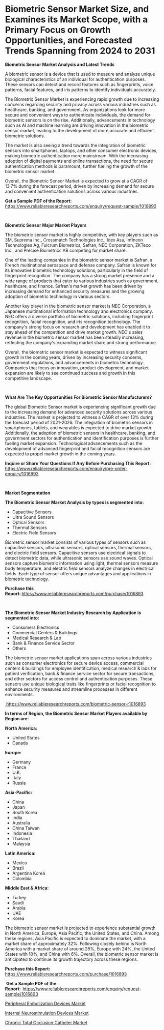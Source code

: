 <p><h1>Biometric Sensor Market Size, and Examines its Market Scope, with a Primary Focus on Growth Opportunities, and Forecasted Trends Spanning from 2024 to 2031</h1></p><p><strong>Biometric Sensor Market Analysis and Latest Trends</strong></p>
<p><p>A biometric sensor is a device that is used to measure and analyze unique biological characteristics of an individual for authentication purposes. These sensors can detect and record features such as fingerprints, voice patterns, facial features, and iris patterns to identify individuals accurately.</p><p>The Biometric Sensor Market is experiencing rapid growth due to increasing concerns regarding security and privacy across various industries such as healthcare, banking, and government. As organizations look for more secure and convenient ways to authenticate individuals, the demand for biometric sensors is on the rise. Additionally, advancements in technology such as AI and machine learning are driving innovation in the biometric sensor market, leading to the development of more accurate and efficient biometric solutions.</p><p>The market is also seeing a trend towards the integration of biometric sensors into smartphones, laptops, and other consumer electronic devices, making biometric authentication more mainstream. With the increasing adoption of digital payments and online transactions, the need for secure authentication methods is paramount, further fueling the growth of the biometric sensor market.</p><p>Overall, the Biometric Sensor Market is expected to grow at a CAGR of 13.7% during the forecast period, driven by increasing demand for secure and convenient authentication solutions across various industries.</p></p>
<p><strong>Get a Sample PDF of the Report:&nbsp;</strong> <a href="https://www.reliableresearchreports.com/enquiry/request-sample/1016893">https://www.reliableresearchreports.com/enquiry/request-sample/1016893</a></p>
<p>&nbsp;</p>
<p><strong>Biometric Sensor Major Market Players</strong></p>
<p><p>The biometric sensor market is highly competitive, with key players such as 3M, Suprema Inc., Crossmatch Technologies Inc., Idex Asa, Infineon Technologies Ag, Fulcrum Biometrics, Safran, NEC Corporation, ZKTeco Inc., and Precise Biometrics AB competing for market share.</p><p>One of the leading companies in the biometric sensor market is Safran, a French multinational aerospace and defense company. Safran is known for its innovative biometric technology solutions, particularly in the field of fingerprint recognition. The company has a strong market presence and a wide range of products that cater to various industries such as government, healthcare, and finance. Safran's market growth has been driven by increasing demand for enhanced security measures and the growing adoption of biometric technology in various sectors.</p><p>Another key player in the biometric sensor market is NEC Corporation, a Japanese multinational information technology and electronics company. NEC offers a diverse portfolio of biometric solutions, including fingerprint recognition, facial recognition, and iris recognition technology. The company's strong focus on research and development has enabled it to stay ahead of the competition and drive market growth. NEC's sales revenue in the biometric sensor market has been steadily increasing, reflecting the company's expanding market share and strong performance.</p><p>Overall, the biometric sensor market is expected to witness significant growth in the coming years, driven by increasing security concerns, government regulations, and advancements in biometric technology. Companies that focus on innovation, product development, and market expansion are likely to see continued success and growth in this competitive landscape.</p></p>
<p>&nbsp;</p>
<p><strong>What Are The Key Opportunities For Biometric Sensor Manufacturers?</strong></p>
<p><p>The global Biometric Sensor market is experiencing significant growth due to the increasing demand for advanced security solutions across various industries. The market is projected to witness a CAGR of over 13% during the forecast period of 2021-2026. The integration of biometric sensors in smartphones, tablets, and wearables is expected to drive market growth. Additionally, the adoption of biometric sensors in healthcare, banking, and government sectors for authentication and identification purposes is further fueling market expansion. Technological advancements such as the development of advanced fingerprint and facial recognition sensors are expected to propel market growth in the coming years.</p></p>
<p><strong>Inquire or Share Your Questions If Any Before Purchasing This Report:</strong> <a href="https://www.reliableresearchreports.com/enquiry/pre-order-enquiry/1016893">https://www.reliableresearchreports.com/enquiry/pre-order-enquiry/1016893</a></p>
<p>&nbsp;</p>
<p><strong>Market Segmentation</strong></p>
<p><strong>The Biometric Sensor Market Analysis by types is segmented into:</strong></p>
<p><ul><li>Capacitive Sensors</li><li>Ultra Sound Sensors</li><li>Optical Sensors</li><li>Thermal Sensors</li><li>Electric Field Sensors</li></ul></p>
<p><p>Biometric sensor market consists of various types of sensors such as capacitive sensors, ultrasonic sensors, optical sensors, thermal sensors, and electric field sensors. Capacitive sensors use electrical signals to detect biometric data, while ultrasonic sensors use sound waves. Optical sensors capture biometric information using light, thermal sensors measure body temperature, and electric field sensors analyze changes in electrical fields. Each type of sensor offers unique advantages and applications in biometric technology.</p></p>
<p><strong>Purchase this Report:&nbsp;</strong><a href="https://www.reliableresearchreports.com/purchase/1016893">https://www.reliableresearchreports.com/purchase/1016893</a></p>
<p>&nbsp;</p>
<p><strong>The Biometric Sensor Market Industry Research by Application is segmented into:</strong></p>
<p><ul><li>Consumers Electronics</li><li>Commercial Centers & Buildings</li><li>Medical Research & Lab</li><li>Bank & Finance Service Sector</li><li>Others</li></ul></p>
<p><p>The biometric sensor market applications span across various industries such as consumer electronics for secure device access, commercial centers & buildings for employee identification, medical research & labs for patient verification, bank & finance service sector for secure transactions, and other sectors for access control and authentication purposes. These sensors use unique biological traits like fingerprints or facial recognition to enhance security measures and streamline processes in different environments.</p></p>
<p><a href="https://www.reliableresearchreports.com/biometric-sensor-r1016893">&nbsp;https://www.reliableresearchreports.com/biometric-sensor-r1016893</a></p>
<p><strong>In terms of Region, the Biometric Sensor Market Players available by Region are:</strong></p>
<p>
    <p> <strong> North America: </strong>
        <ul>
            <li>United States</li>
            <li>Canada</li>
        </ul>
        </p> 
    <p> <strong> Europe: </strong>
        <ul>
            <li>Germany</li>
            <li>France</li>
            <li>U.K.</li>
            <li>Italy</li>
            <li>Russia</li>
        </ul>
        </p> 
    <p> <strong> Asia-Pacific: </strong>
        <ul>
            <li>China</li>
            <li>Japan</li>
            <li>South Korea</li>
            <li>India</li>
            <li>Australia</li>
            <li>China Taiwan</li>
            <li>Indonesia</li>
            <li>Thailand</li>
            <li>Malaysia</li>
        </ul>
        </p> 
    <p> <strong> Latin America: </strong>
        <ul>
            <li>Mexico</li>
            <li>Brazil</li>
            <li>Argentina Korea</li>
            <li>Colombia</li>
        </ul>
        </p> 
    <p> <strong> Middle East & Africa: </strong>
        <ul>
            <li>Turkey</li>
            <li>Saudi</li>
            <li>Arabia</li>
            <li>UAE</li>
            <li>Korea</li>
        </ul>
    </p>
    </p>
<p><p>The biometric sensor market is projected to experience substantial growth in North America, Europe, Asia Pacific, the United States, and China. Among these regions, Asia Pacific is expected to dominate the market, with a market share of approximately 32%. Following closely behind is North America with a market share of around 28%, Europe with 24%, the United States with 10%, and China with 6%. Overall, the biometric sensor market is anticipated to continue its growth trajectory across these regions.</p></p>
<p><strong>Purchase this Report: </strong><a href="https://www.reliableresearchreports.com/purchase/1016893">https://www.reliableresearchreports.com/purchase/1016893</a></p>
<p>&nbsp;<strong>Get a Sample PDF of the Report:&nbsp;&nbsp;</strong><a href="https://www.reliableresearchreports.com/enquiry/request-sample/1016893">https://www.reliableresearchreports.com/enquiry/request-sample/1016893</a></p>
<p><strong></strong></p>
<p><p><a href="https://bubble-tree-ea4.notion.site/Peripheral-Embolization-Devices-Market-Outlook-Industry-Overview-and-Forecast-2024-to-2031-36c961de8014497aa4d6f3aa0f9ef710">Peripheral Embolization Devices Market</a></p><p><a href="https://thundering-castanet-c65.notion.site/Internal-Neurostimulation-Devices-Market-Insights-into-Market-CAGR-Market-Trends-and-Growth-Strat-11141fa9908e438a8b4fa33e5e8eb453">Internal Neurostimulation Devices Market</a></p><p><a href="https://thundering-castanet-c65.notion.site/Chronic-Total-Occlusion-Catheter-Market-Share-Evolution-and-Market-Growth-Trends-2024-2031-640ed73728964433b4c59efffc477841">Chronic Total Occlusion Catheter Market</a></p></p>